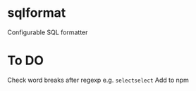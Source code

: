# sqlformat
Configurable SQL formatter


# To DO
Check word breaks after regexp e.g. `selectselect`
Add to npm
